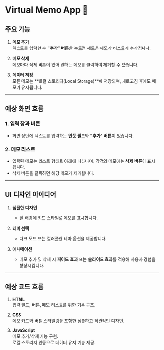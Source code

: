 # Virtual Memo App 📒

## 주요 기능

1. **메모 추가**  
   텍스트를 입력한 후 **"추가" 버튼**을 누르면 새로운 메모가 리스트에 추가됩니다.

2. **메모 삭제**  
   메모마다 삭제 버튼이 있어 원하는 메모를 클릭하여 제거할 수 있습니다.

3. **데이터 저장**  
   모든 메모는 **로컬 스토리지(Local Storage)**에 저장되며, 새로고침 후에도 메모가 유지됩니다.

---

## 예상 화면 흐름

### 1. 입력 창과 버튼
- 화면 상단에 텍스트를 입력하는 **인풋 필드**와 **"추가" 버튼**이 있습니다.

### 2. 메모 리스트
- 입력된 메모는 리스트 형태로 아래에 나타나며, 각각의 메모에는 **삭제 버튼**이 표시됩니다.
- 삭제 버튼을 클릭하면 해당 메모가 제거됩니다.

---

## UI 디자인 아이디어

1. **심플한 디자인**  
   - 흰 배경에 카드 스타일로 메모를 표시합니다.

2. **테마 선택**  
   - 다크 모드 또는 컬러풀한 테마 옵션을 제공합니다.

3. **애니메이션**  
   - 메모 추가 및 삭제 시 **페이드 효과** 또는 **슬라이드 효과**를 적용해 사용자 경험을 향상시킵니다.

---

## 예상 코드 흐름

1. **HTML**  
   입력 필드, 버튼, 메모 리스트를 위한 기본 구조.

2. **CSS**  
   메모 카드와 버튼 스타일링을 포함한 심플하고 직관적인 디자인.

3. **JavaScript**  
   메모 추가/삭제 기능 구현.  
   로컬 스토리지 연동으로 데이터 유지 기능 제공.


